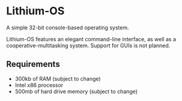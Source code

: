 Lithium-OS
==========

A simple 32-bit console-based operating system.

Lithium-OS features an elegant command-line interface, as well as a cooperative-multitasking system.
Support for GUIs is not planned.

Requirements
--------

- 300kb of RAM (subject to change)
- Intel x86 processor
- 500mb of hard drive memory (subject to change)
